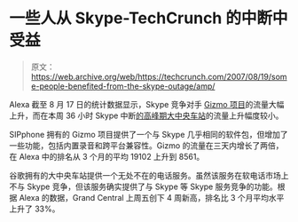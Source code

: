 # 一些人从 Skype-TechCrunch 的中断中受益

> 原文：<https://web.archive.org/web/https://techcrunch.com/2007/08/19/some-people-benefited-from-the-skype-outage/amp/>

Alexa 截至 8 月 17 日的统计数据显示，Skype 竞争对手 [Gizmo 项目](https://web.archive.org/web/20190518222703/http://www.gizmoproject.com/)的流量大幅上升，而在本周 36 小时 Skype 中断[的高峰期](https://web.archive.org/web/20190518222703/http://www.beta.techcrunch.com/2007/08/16/skype-suffers-major-outage/)[大中央车站](https://web.archive.org/web/20190518222703/http://www.grandcentral.com/)的流量上升幅度较小。

SIPphone 拥有的 Gizmo 项目提供了一个与 Skype 几乎相同的软件包，但增加了一些功能，包括内置录音和跨平台兼容性。Gizmo 的流量在三天内增长了两倍，在 Alexa 中的排名从 3 个月的平均 19102 上升到 8561。

谷歌拥有的大中央车站提供一个无处不在的电话服务。虽然该服务在软电话市场上不与 Skype 竞争，但该服务确实提供了与 Skype 等 Skype 服务竞争的功能。根据 Alexa 的数据，Grand Central 上周五创下 4 周新高，排名比 3 个月平均水平上升了 33%。

<amp-analytics data-credentials="include"></amp-analytics>
